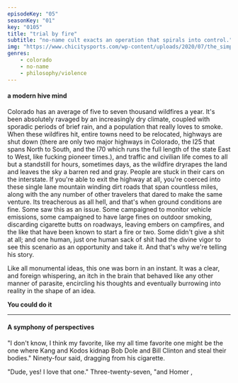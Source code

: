 ```yaml
---
episodeKey: "05"
seasonKey: "01"
key: "0105"
title: "trial by fire"
subtitle: "no-name cult exacts an operation that spirals into control."
img: "https://www.chicitysports.com/wp-content/uploads/2020/07/the_simpsons_couch_a_l.0.jpg"
genres: 
    - colorado
    - no-name
    - philosophy/violence
---
```


#### a modern hive mind

Colorado has an average of five to seven thousand wildfires a year. It's been absolutely ravaged by an increasingly dry climate, coupled with sporadic periods of brief rain, and a population that really loves to smoke. When these wildfires hit, entire towns need to be relocated, highways are shut down (there are only two major highways in Colorado, the I25 that spans North to South, and the I70 which runs the full length of the state East to West, like fucking pioneer times.), and traffic and civilian life comes to all but a standstill for hours, sometimes days, as the wildfire dryrapes the land and leaves the sky a barren red and gray. People are stuck in their cars on the interstate. If you're able to exit the highway at all, you're coerced into these single lane mountain winding dirt roads that span countless miles, along with the any number of other travelers that dared to make the same venture. Its treacherous as all hell, and that's when ground conditions are fine. Some saw this as an issue. Some campaigned to monitor vehicle emissions, some campaigned to have large fines on outdoor smoking, discarding cigarette butts on roadways, leaving embers on campfires, and the like that have been known to start a fire or two. Some didn't give a shit at all; and one human, just one human sack of shit had the divine vigor to see this scenario as an opportunity and take it. And that's why we're telling his story.

Like all monumental ideas, this one was born in an instant. It was a clear, and foreign whispering, an itch in the brain that behaved like any other manner of parasite, encircling his thoughts and eventually burrowing into reality in the shape of an idea.

__You could do it__

---

#### A symphony of perspectives

"I don't know, I think my favorite, like my all time favorite one might be the one where Kang and Kodos kidnap Bob Dole and Bill Clinton and steal their bodies." Ninety-four said, dragging from his cigarette.

"Dude, yes! I love that one." Three-twenty-seven, "and Homer ,
